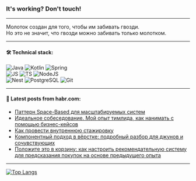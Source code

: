 ### It's working? Don't touch!

---
Молоток создан для того, чтобы им забивать гвозди. <br>
Но это не значит, что гвозди можно забивать только молотком.

---

#### 🛠️ Technical stack:

![Java](https://img.shields.io/badge/Java-informational?logo=Oracle&style=flat&logoColor=white&color=FF4500)
![Kotlin](https://img.shields.io/badge/Kotlin-informational?logo=Kotlin&style=flat&logoColor=white&color=774D97)
![Spring](https://img.shields.io/badge/SpringBoot-informational?logo=SpringBoot&style=flat&logoColor=white&color=6DB33F) <br>
![JS](https://img.shields.io/badge/JS-informational?logo=javaScript&style=flat&logoColor=black&color=F7Df1E)
![TS](https://img.shields.io/badge/TypeScript-informational?logo=typeScript&style=flat&logoColor=black&color=0667A8)
![NodeJS](https://img.shields.io/badge/NodeJS-informational?logo=node.js&style=flat&logoColor=white&color=70A760) <br>
![Nest](https://img.shields.io/badge/NestJS-informational?logo=NestJS&style=flat&logoColor=white&color=E0234E)
![PostgreSQL](https://img.shields.io/badge/PostgreSQL-informational?logo=PostgreSQL&style=flat&logoColor=white&color=DAA520)
![Git](https://img.shields.io/badge/Git-informational?logo=git&style=flat&logoColor=white&color=778899)

___

#### 💬 Latest posts from habr.com:

<!-- BLOG-POST-LIST:START -->
- [Паттерн Space-Based для масштабируемых систем](https://habr.com/ru/companies/otus/articles/749036/?utm_source=habrahabr&utm_medium=rss&utm_campaign=749036)
- [Идеальное собеседование. Мой опыт тимлида, как нанимать с помощью бизнес-кейсов](https://habr.com/ru/articles/749084/?utm_source=habrahabr&utm_medium=rss&utm_campaign=749084)
- [Как провести внутреннюю стажировку](https://habr.com/ru/companies/rtlabs/articles/749024/?utm_source=habrahabr&utm_medium=rss&utm_campaign=749024)
- [Компонентный подход в вёрстке: подробный разбор для джунов и сочувствующих](https://habr.com/ru/companies/yandex_praktikum/articles/748794/?utm_source=habrahabr&utm_medium=rss&utm_campaign=748794)
- [Положите это в корзину: как настроить рекомендательную систему для предсказания покупок на основе предыдущего опыта](https://habr.com/ru/companies/automacon/articles/749050/?utm_source=habrahabr&utm_medium=rss&utm_campaign=749050)
<!-- BLOG-POST-LIST:END -->

---
[![Top Langs](https://github-readme-stats-git-master-advtsetting-gmailcom.vercel.app/api/top-langs/?username=zloylis&langs_count=10&hide_title=false&title_color=e6edf3&size_weight=0.5&count_weight=0.5&layout=compact&hide_border=true&theme=dracula)](https://github.com/zloylis)

<!-- ![GitHub stats](https://github-readme-stats-git-master-advtsetting-gmailcom.vercel.app/api?username=zloylis&show_icons=true&hide_border=true&theme=dracula&hide_title=true&include_all_commits=true&count_private=true&hide=contribs&hide_rank=true) -->
